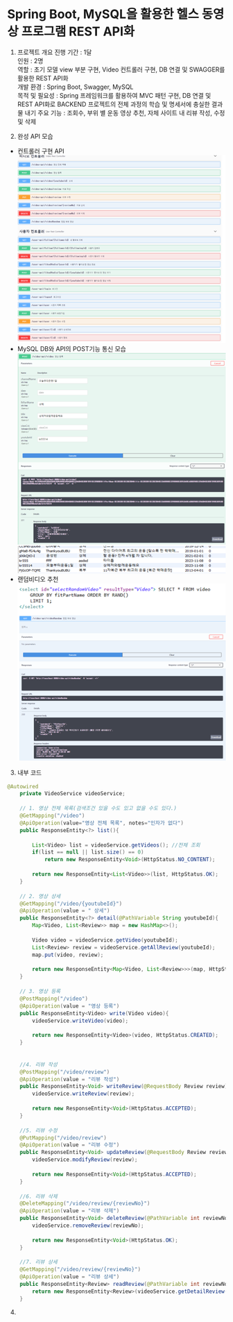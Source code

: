 # Spring Boot, MySQL을 활용한 헬스 동영상 프로그램 REST API화 

1. 프로젝트 개요
진행 기간 : 1달  
인원 : 2명  
역할 : 초기 모델 view 부분 구현, Video 컨트롤러 구현, DB 연결 및 SWAGGER를 활용한 REST API화  
개발 환경 : Spring Boot, Swagger, MySQL   
목적 및 필요성 : Spring 프레임워크를 활용하여 MVC 패턴 구현, DB 연결 및 REST API화로 BACKEND 프로젝트의 전체 과정의 학습 및 명세서에 충실한 결과물 내기
주요 기능 : 조회수, 부위 별 운동 영상 추천, 자체 사이트 내 리뷰 작성, 수정 및 삭제  

2. 완성 API 모습
- 컨트롤러 구현 API  
![컨트롤러API화](images/컨트롤러API화.png)
- MySQL DB와 API의 POST기능 통신 모습   
![POST_API](images/POST_API.png)
![DB_result](images/DB_result.png)
- 랜덤비디오 추천     
![랜덤비디오추천](images/랜덤비디오추천.png)

3. 내부 코드 
``` java
@Autowired
	private VideoService videoService;

	// 1. 영상 전체 목록(검색조건 있을 수도 있고 없을 수도 있다.)
	@GetMapping("/video")
	@ApiOperation(value="영상 전체 목록", notes="인자가 없다")
	public ResponseEntity<?> list(){
		
		List<Video> list = videoService.getVideos(); //전체 조회
		if(list == null || list.size() == 0)
			return new ResponseEntity<Void>(HttpStatus.NO_CONTENT);
		
		return new ResponseEntity<List<Video>>(list, HttpStatus.OK);
	}
	
	// 2. 영상 상세
	@GetMapping("/video/{youtubeId}")
	@ApiOperation(value = " 상세")
	public ResponseEntity<?> detail(@PathVariable String youtubeId){
		Map<Video, List<Review>> map = new HashMap<>();
	
		Video video = videoService.getVideo(youtubeId);
		List<Review> review = videoService.getAllReview(youtubeId);
		map.put(video, review);
		
		return new ResponseEntity<Map<Video, List<Review>>>(map, HttpStatus.OK);
	}
	
	// 3. 영상 등록
	@PostMapping("/video")
	@ApiOperation(value = "영상 등록")
	public ResponseEntity<Video> write(Video video){
		videoService.writeVideo(video);
	
		return new ResponseEntity<Video>(video, HttpStatus.CREATED);
	}
	
	
	//4. 리뷰 작성
	@PostMapping("/video/review")
	@ApiOperation(value = "리뷰 작성")
	public ResponseEntity<Void> writeReview(@RequestBody Review review){
		videoService.writeReview(review);
		
		return new ResponseEntity<Void>(HttpStatus.ACCEPTED);
	}
	
	//5. 리뷰 수정
	@PutMapping("/video/review")
	@ApiOperation(value = "리뷰 수정")
	public ResponseEntity<Void> updateReview(@RequestBody Review review){
		videoService.modifyReview(review);
		
		return new ResponseEntity<Void>(HttpStatus.ACCEPTED);
	}
	
	//6. 리뷰 삭제
	@DeleteMapping("/video/review/{reviewNo}")
	@ApiOperation(value = "리뷰 삭제")
	public ResponseEntity<Void> deleteReview(@PathVariable int reviewNo){
		videoService.removeReview(reviewNo);
		
		return new ResponseEntity<Void>(HttpStatus.OK);
	}
	
	//7. 리뷰 상세
	@GetMapping("/video/review/{reviewNo}")
	@ApiOperation(value = "리뷰 상세")
	public ResponseEntity<Review> readReview(@PathVariable int reviewNo){
		return new ResponseEntity<Review>(videoService.getDetailReview(reviewNo), HttpStatus.OK);
	}
```

4. 